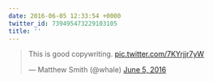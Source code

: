 ```yaml
---
date: 2016-06-05 12:33:54 +0000
twitter_id: 739495473229103105
title: ''
---
```


<blockquote class="twitter-tweet"><p lang="en" dir="ltr">This is good copywriting. <a href="https://t.co/7KYrjjr7yW">pic.twitter.com/7KYrjjr7yW</a></p>&mdash; Matthew Smith (@whale) <a href="https://twitter.com/whale/status/739479233857245184?ref_src=twsrc%5Etfw">June 5, 2016</a></blockquote>
<script async src="https://platform.twitter.com/widgets.js" charset="utf-8"></script>
